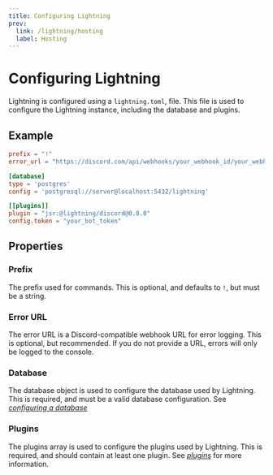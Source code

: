 ```yaml
---
title: Configuring Lightning
prev:
  link: /lightning/hosting
  label: Hosting
---
```


# Configuring Lightning

Lightning is configured using a `lightning.toml`, file. This file is
used to configure the Lightning instance, including the database and
plugins.

## Example

```toml
prefix = "!"
error_url = "https://discord.com/api/webhooks/your_webhook_id/your_webhook_token"

[database]
type = 'postgres'
config = 'postgresql://server@localhost:5432/lightning'

[[plugins]]
plugin = "jsr:@lightning/discord@0.8.0"
config.token = "your_bot_token"
```

## Properties

### Prefix

The prefix used for commands. This is optional, and defaults to `!`, but must be a string.

### Error URL

The error URL is a Discord-compatible webhook URL for error logging. This is optional, but
recommended. If you do not provide a URL, errors will only be logged to the console.

### Database

The database object is used to configure the database used by Lightning. This is
required, and must be a valid database configuration. See [_configuring a database_](../database)

### Plugins

The plugins array is used to configure the plugins used by Lightning. This is required,
and should contain at least one plugin. See [_plugins_](../plugins) for more information.